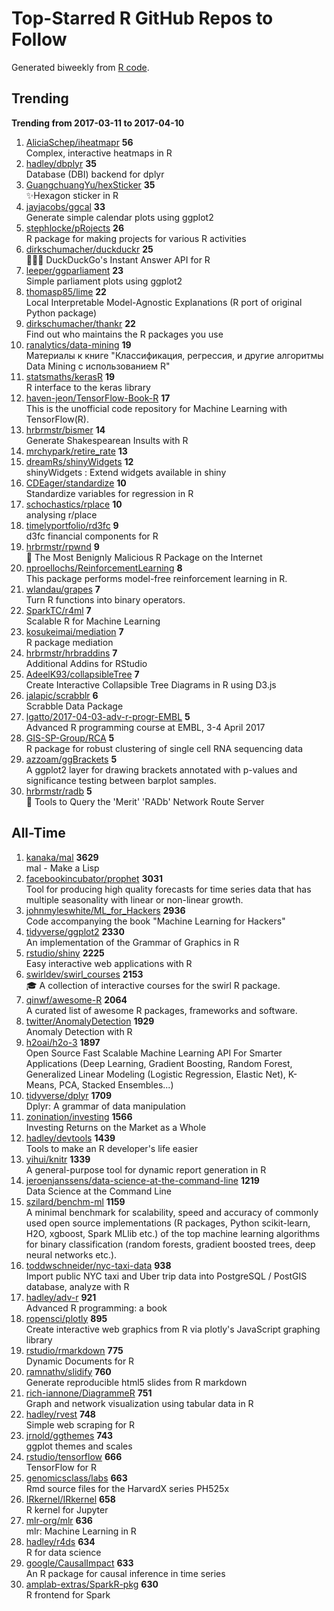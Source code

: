 # Top-Starred R GitHub Repos to Follow

Generated biweekly from [R code](https://github.com/qinwf/awesome-R/blob/master/trending_repo.R).

## Trending

**Trending from 2017-03-11 to 2017-04-10**

1. [AliciaSchep/iheatmapr](https://github.com/AliciaSchep/iheatmapr) **56**<br/>Complex, interactive heatmaps in R
1. [hadley/dbplyr](https://github.com/hadley/dbplyr) **35**<br/>Database (DBI) backend for dplyr
1. [GuangchuangYu/hexSticker](https://github.com/GuangchuangYu/hexSticker) **35**<br/>:sparkles:Hexagon sticker in R
1. [jayjacobs/ggcal](https://github.com/jayjacobs/ggcal) **33**<br/>Generate simple calendar plots using ggplot2
1. [stephlocke/pRojects](https://github.com/stephlocke/pRojects) **26**<br/>R package for making projects for various R activities
1. [dirkschumacher/duckduckr](https://github.com/dirkschumacher/duckduckr) **25**<br/>🦆🦆🚶 DuckDuckGo's Instant Answer API for R
1. [leeper/ggparliament](https://github.com/leeper/ggparliament) **23**<br/>Simple parliament plots using ggplot2
1. [thomasp85/lime](https://github.com/thomasp85/lime) **22**<br/>Local Interpretable Model-Agnostic Explanations (R port of original Python package)
1. [dirkschumacher/thankr](https://github.com/dirkschumacher/thankr) **22**<br/>Find out who maintains the R packages you use
1. [ranalytics/data-mining](https://github.com/ranalytics/data-mining) **19**<br/>Материалы к книге "Классификация, регрессия, и другие алгоритмы Data Mining с использованием R"
1. [statsmaths/kerasR](https://github.com/statsmaths/kerasR) **19**<br/>R interface to the keras library
1. [haven-jeon/TensorFlow-Book-R](https://github.com/haven-jeon/TensorFlow-Book-R) **17**<br/>This is the unofficial code repository for Machine Learning with TensorFlow(R).
1. [hrbrmstr/bismer](https://github.com/hrbrmstr/bismer) **14**<br/>Generate Shakespearean Insults with R
1. [mrchypark/retire_rate](https://github.com/mrchypark/retire_rate) **13**<br/>
1. [dreamRs/shinyWidgets](https://github.com/dreamRs/shinyWidgets) **12**<br/>shinyWidgets : Extend widgets available in shiny
1. [CDEager/standardize](https://github.com/CDEager/standardize) **10**<br/>Standardize variables for regression in R
1. [schochastics/rplace](https://github.com/schochastics/rplace) **10**<br/>analysing r/place
1. [timelyportfolio/rd3fc](https://github.com/timelyportfolio/rd3fc) **9**<br/>d3fc financial components for R
1. [hrbrmstr/rpwnd](https://github.com/hrbrmstr/rpwnd) **9**<br/>:no_good: The Most Benignly Malicious R Package on the Internet
1. [nproellochs/ReinforcementLearning](https://github.com/nproellochs/ReinforcementLearning) **8**<br/>This package performs model-free reinforcement learning in R. 
1. [wlandau/grapes](https://github.com/wlandau/grapes) **7**<br/>Turn R functions into binary operators.
1. [SparkTC/r4ml](https://github.com/SparkTC/r4ml) **7**<br/>Scalable R for Machine Learning
1. [kosukeimai/mediation](https://github.com/kosukeimai/mediation) **7**<br/>R package mediation
1. [hrbrmstr/hrbraddins](https://github.com/hrbrmstr/hrbraddins) **7**<br/>Additional Addins for RStudio
1. [AdeelK93/collapsibleTree](https://github.com/AdeelK93/collapsibleTree) **7**<br/>Create Interactive Collapsible Tree Diagrams in R using D3.js
1. [jalapic/scrabblr](https://github.com/jalapic/scrabblr) **6**<br/>Scrabble Data Package
1. [lgatto/2017-04-03-adv-r-progr-EMBL](https://github.com/lgatto/2017-04-03-adv-r-progr-EMBL) **5**<br/>Advanced R programming course at EMBL, 3-4 April 2017
1. [GIS-SP-Group/RCA](https://github.com/GIS-SP-Group/RCA) **5**<br/>R package for robust clustering of single cell RNA sequencing data
1. [azzoam/ggBrackets](https://github.com/azzoam/ggBrackets) **5**<br/>A ggplot2 layer for drawing brackets annotated with p-values and significance testing between barplot samples.
1. [hrbrmstr/radb](https://github.com/hrbrmstr/radb) **5**<br/>:microscope: Tools to Query the 'Merit' 'RADb' Network Route Server


## All-Time

1. [kanaka/mal](https://github.com/kanaka/mal) **3629**<br/>mal - Make a Lisp
1. [facebookincubator/prophet](https://github.com/facebookincubator/prophet) **3031**<br/>Tool for producing high quality forecasts for time series data that has multiple seasonality with linear or non-linear growth.
1. [johnmyleswhite/ML_for_Hackers](https://github.com/johnmyleswhite/ML_for_Hackers) **2936**<br/>Code accompanying the book "Machine Learning for Hackers"
1. [tidyverse/ggplot2](https://github.com/tidyverse/ggplot2) **2330**<br/>An implementation of the Grammar of Graphics in R
1. [rstudio/shiny](https://github.com/rstudio/shiny) **2225**<br/>Easy interactive web applications with R
1. [swirldev/swirl_courses](https://github.com/swirldev/swirl_courses) **2153**<br/>:mortar_board: A collection of interactive courses for the swirl R package.
1. [qinwf/awesome-R](https://github.com/qinwf/awesome-R) **2064**<br/>A curated list of awesome R packages, frameworks and software.
1. [twitter/AnomalyDetection](https://github.com/twitter/AnomalyDetection) **1929**<br/>Anomaly Detection with R
1. [h2oai/h2o-3](https://github.com/h2oai/h2o-3) **1897**<br/>Open Source Fast Scalable Machine Learning API For Smarter Applications (Deep Learning, Gradient Boosting, Random Forest, Generalized Linear Modeling (Logistic Regression, Elastic Net), K-Means, PCA, Stacked Ensembles...)
1. [tidyverse/dplyr](https://github.com/tidyverse/dplyr) **1709**<br/>Dplyr: A grammar of data manipulation
1. [zonination/investing](https://github.com/zonination/investing) **1566**<br/>Investing Returns on the Market as a Whole
1. [hadley/devtools](https://github.com/hadley/devtools) **1439**<br/>Tools to make an R developer's life easier
1. [yihui/knitr](https://github.com/yihui/knitr) **1339**<br/>A general-purpose tool for dynamic report generation in R
1. [jeroenjanssens/data-science-at-the-command-line](https://github.com/jeroenjanssens/data-science-at-the-command-line) **1219**<br/>Data Science at the Command Line
1. [szilard/benchm-ml](https://github.com/szilard/benchm-ml) **1159**<br/>A minimal benchmark for scalability, speed and accuracy of commonly used open source implementations (R packages, Python scikit-learn, H2O, xgboost, Spark MLlib etc.) of the top machine learning algorithms for binary classification (random forests, gradient boosted trees, deep neural networks etc.).
1. [toddwschneider/nyc-taxi-data](https://github.com/toddwschneider/nyc-taxi-data) **938**<br/>Import public NYC taxi and Uber trip data into PostgreSQL / PostGIS database, analyze with R
1. [hadley/adv-r](https://github.com/hadley/adv-r) **921**<br/>Advanced R programming: a book
1. [ropensci/plotly](https://github.com/ropensci/plotly) **895**<br/>Create interactive web graphics from R via plotly's JavaScript graphing library
1. [rstudio/rmarkdown](https://github.com/rstudio/rmarkdown) **775**<br/>Dynamic Documents for R
1. [ramnathv/slidify](https://github.com/ramnathv/slidify) **760**<br/>Generate reproducible html5 slides from R markdown
1. [rich-iannone/DiagrammeR](https://github.com/rich-iannone/DiagrammeR) **751**<br/>Graph and network visualization using tabular data in R
1. [hadley/rvest](https://github.com/hadley/rvest) **748**<br/>Simple web scraping for R
1. [jrnold/ggthemes](https://github.com/jrnold/ggthemes) **743**<br/>ggplot themes and scales
1. [rstudio/tensorflow](https://github.com/rstudio/tensorflow) **666**<br/>TensorFlow for R
1. [genomicsclass/labs](https://github.com/genomicsclass/labs) **663**<br/>Rmd source files for the HarvardX series PH525x
1. [IRkernel/IRkernel](https://github.com/IRkernel/IRkernel) **658**<br/>R kernel for Jupyter
1. [mlr-org/mlr](https://github.com/mlr-org/mlr) **636**<br/>mlr: Machine Learning in R 
1. [hadley/r4ds](https://github.com/hadley/r4ds) **634**<br/>R for data science
1. [google/CausalImpact](https://github.com/google/CausalImpact) **633**<br/>An R package for causal inference in time series
1. [amplab-extras/SparkR-pkg](https://github.com/amplab-extras/SparkR-pkg) **630**<br/>R frontend for Spark



